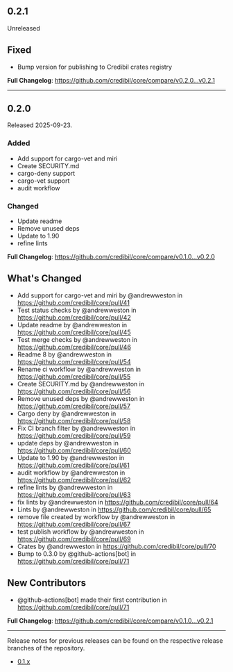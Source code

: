 ## 0.2.1

Unreleased

## Fixed

* Bump version for publishing to Credibil crates registry

**Full Changelog**: https://github.com/credibil/core/compare/v0.2.0...v0.2.1

---

## 0.2.0

Released 2025-09-23.

### Added

* Add support for cargo-vet and miri
* Create SECURITY.md
* cargo-deny support
* cargo-vet support
* audit workflow

### Changed
 
* Update readme
* Remove unused deps
* Update to 1.90
* refine lints

**Full Changelog**: https://github.com/credibil/core/compare/v0.1.0...v0.2.0

## What's Changed
* Add support for cargo-vet and miri by @andrewweston in https://github.com/credibil/core/pull/41
* Test status checks by @andrewweston in https://github.com/credibil/core/pull/42
* Update readme by @andrewweston in https://github.com/credibil/core/pull/45
* Test merge checks by @andrewweston in https://github.com/credibil/core/pull/46
* Readme 8 by @andrewweston in https://github.com/credibil/core/pull/54
* Rename ci workflow by @andrewweston in https://github.com/credibil/core/pull/55
* Create SECURITY.md by @andrewweston in https://github.com/credibil/core/pull/56
* Remove unused deps by @andrewweston in https://github.com/credibil/core/pull/57
* Cargo deny by @andrewweston in https://github.com/credibil/core/pull/58
* Fix CI branch filter by @andrewweston in https://github.com/credibil/core/pull/59
* update deps by @andrewweston in https://github.com/credibil/core/pull/60
* Update to 1.90 by @andrewweston in https://github.com/credibil/core/pull/61
* audit workflow by @andrewweston in https://github.com/credibil/core/pull/62
* refine lints by @andrewweston in https://github.com/credibil/core/pull/63
* fix lints by @andrewweston in https://github.com/credibil/core/pull/64
* Lints by @andrewweston in https://github.com/credibil/core/pull/65
* remove file created by workflow by @andrewweston in https://github.com/credibil/core/pull/67
* test publish workflow by @andrewweston in https://github.com/credibil/core/pull/69
* Crates by @andrewweston in https://github.com/credibil/core/pull/70
* Bump to 0.3.0 by @github-actions[bot] in https://github.com/credibil/core/pull/71

## New Contributors
* @github-actions[bot] made their first contribution in https://github.com/credibil/core/pull/71

**Full Changelog**: https://github.com/credibil/core/compare/v0.1.0...v0.2.1

---

Release notes for previous releases can be found on the respective release 
branches of the repository.

<!-- ARCHIVE_START -->
* [0.1.x](https://github.com/credibil/core/blob/release-0.1.0/RELEASES.md)
